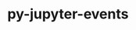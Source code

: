 ---
title: "py-jupyter-events"
layout: cache
categories: [package, develop]
meta: {"compilers": ["gcc@11.4.0", "gcc@9.4.0", "none"], "num_specs": 48, "num_specs_by_stack": {"data-vis-sdk": 8, "e4s": 16, "e4s-neoverse-v2": 16, "e4s-neoverse_v1": 6, "e4s-power": 2, "root": 48}, "oss": ["ubuntu20.04", "ubuntu22.04"], "platforms": ["linux"], "stacks": ["data-vis-sdk", "e4s", "e4s-neoverse-v2", "e4s-neoverse_v1", "e4s-power", "root"], "targets": ["neoverse_v1", "neoverse_v2", "ppc64le", "x86_64_v3"], "versions": ["0.10.0"]}
spec_details: [{"compiler": "none", "hash": "2ntxxi3koec3fn3n3aawpe373lvjjc3e", "os": "ubuntu20.04", "platform": "linux", "size": "-", "stacks": ["data-vis-sdk", "root"], "target": "x86_64_v3", "variants": ["build_system=python_pip"], "versions": ["0.10.0"]}, {"compiler": "none", "hash": "52fvo3vmmvkoqi6d2rx7qffnrlbfn4or", "os": "ubuntu22.04", "platform": "linux", "size": "-", "stacks": ["e4s-neoverse-v2", "root"], "target": "neoverse_v2", "variants": ["build_system=python_pip"], "versions": ["0.10.0"]}, {"compiler": "none", "hash": "5bwjarldyzraey3vxhzx7aps4uoqevp3", "os": "ubuntu22.04", "platform": "linux", "size": "-", "stacks": ["e4s-neoverse-v2", "root"], "target": "neoverse_v2", "variants": ["build_system=python_pip"], "versions": ["0.10.0"]}, {"compiler": "none", "hash": "5sphpfc3fqx4se3ihkuiqvixchfi4fx5", "os": "ubuntu22.04", "platform": "linux", "size": "-", "stacks": ["e4s-neoverse-v2", "root"], "target": "neoverse_v2", "variants": ["build_system=python_pip"], "versions": ["0.10.0"]}, {"compiler": "none", "hash": "7wjrpisg74xjkkyzi2tnqx3s6tf2rqar", "os": "ubuntu22.04", "platform": "linux", "size": "-", "stacks": ["e4s", "root"], "target": "x86_64_v3", "variants": ["build_system=python_pip"], "versions": ["0.10.0"]}, {"compiler": "none", "hash": "a2qncohcjhhcfucksx42fibht3qidetz", "os": "ubuntu22.04", "platform": "linux", "size": "-", "stacks": ["e4s", "root"], "target": "x86_64_v3", "variants": ["build_system=python_pip"], "versions": ["0.10.0"]}, {"compiler": "none", "hash": "a6mu65mkjnafshdst5igzte4bcyjf7ie", "os": "ubuntu22.04", "platform": "linux", "size": "-", "stacks": ["e4s", "root"], "target": "x86_64_v3", "variants": ["build_system=python_pip"], "versions": ["0.10.0"]}, {"compiler": "none", "hash": "asodfofplascjlgya5i3ye2i2az6pthl", "os": "ubuntu20.04", "platform": "linux", "size": "-", "stacks": ["data-vis-sdk", "root"], "target": "x86_64_v3", "variants": ["build_system=python_pip"], "versions": ["0.10.0"]}, {"compiler": "none", "hash": "cht5rimtyjtawe4rki43nqnpakr22bmr", "os": "ubuntu22.04", "platform": "linux", "size": "-", "stacks": ["e4s-neoverse-v2", "root"], "target": "neoverse_v2", "variants": ["build_system=python_pip"], "versions": ["0.10.0"]}, {"compiler": "none", "hash": "djzo2dzgxvyq7xxtxxyylxbaf3abufqr", "os": "ubuntu22.04", "platform": "linux", "size": "-", "stacks": ["e4s", "root"], "target": "x86_64_v3", "variants": ["build_system=python_pip"], "versions": ["0.10.0"]}, {"compiler": "none", "hash": "e3nudbu6665fxawnbmhiw4obe2gtnber", "os": "ubuntu22.04", "platform": "linux", "size": "-", "stacks": ["e4s", "root"], "target": "x86_64_v3", "variants": ["build_system=python_pip"], "versions": ["0.10.0"]}, {"compiler": "gcc@11.4.0", "hash": "effwoek5diutxjlrubycn7lfkkasao3h", "os": "ubuntu22.04", "platform": "linux", "size": "-", "stacks": ["e4s-neoverse_v1", "root"], "target": "neoverse_v1", "variants": ["build_system=python_pip"], "versions": ["0.10.0"]}, {"compiler": "none", "hash": "esoxwqkohvloc2uf4e35vdck5izorbjs", "os": "ubuntu22.04", "platform": "linux", "size": "-", "stacks": ["e4s-neoverse-v2", "root"], "target": "neoverse_v2", "variants": ["build_system=python_pip"], "versions": ["0.10.0"]}, {"compiler": "none", "hash": "eu33jr32bqzc4n54lx6pnekvwn6vkc55", "os": "ubuntu22.04", "platform": "linux", "size": "-", "stacks": ["e4s-neoverse-v2", "root"], "target": "neoverse_v2", "variants": ["build_system=python_pip"], "versions": ["0.10.0"]}, {"compiler": "gcc@11.4.0", "hash": "frsctfmkc2fkvkxqwghp6c7eetbdhguj", "os": "ubuntu22.04", "platform": "linux", "size": "-", "stacks": ["e4s-neoverse_v1", "root"], "target": "neoverse_v1", "variants": ["build_system=python_pip"], "versions": ["0.10.0"]}, {"compiler": "none", "hash": "gmwcj3tfnbr2ohoftnx5qmwsr44dls5t", "os": "ubuntu22.04", "platform": "linux", "size": "-", "stacks": ["e4s", "root"], "target": "x86_64_v3", "variants": ["build_system=python_pip"], "versions": ["0.10.0"]}, {"compiler": "none", "hash": "hjkypxbqhmejt2a4j3qqnbsjoq5iusv5", "os": "ubuntu22.04", "platform": "linux", "size": "-", "stacks": ["e4s-neoverse-v2", "root"], "target": "neoverse_v2", "variants": ["build_system=python_pip"], "versions": ["0.10.0"]}, {"compiler": "none", "hash": "iuy2qk52akydwprhpzxfqibmctuhljam", "os": "ubuntu20.04", "platform": "linux", "size": "-", "stacks": ["data-vis-sdk", "root"], "target": "x86_64_v3", "variants": ["build_system=python_pip"], "versions": ["0.10.0"]}, {"compiler": "none", "hash": "jkhr7mmovjf5g3c3epsakt66hlpfd2ls", "os": "ubuntu20.04", "platform": "linux", "size": "-", "stacks": ["data-vis-sdk", "root"], "target": "x86_64_v3", "variants": ["build_system=python_pip"], "versions": ["0.10.0"]}, {"compiler": "none", "hash": "jsoly6y4jolzmxggd3ph5exnz34p5l6k", "os": "ubuntu22.04", "platform": "linux", "size": "-", "stacks": ["e4s-neoverse-v2", "root"], "target": "neoverse_v2", "variants": ["build_system=python_pip"], "versions": ["0.10.0"]}, {"compiler": "gcc@11.4.0", "hash": "jxe44gxz2h5zefzpwr7fmnbefossjepe", "os": "ubuntu22.04", "platform": "linux", "size": "-", "stacks": ["e4s-neoverse_v1", "root"], "target": "neoverse_v1", "variants": ["build_system=python_pip"], "versions": ["0.10.0"]}, {"compiler": "none", "hash": "kjm5z2e7fdpkq5lvdqqnspf4n532zrpq", "os": "ubuntu22.04", "platform": "linux", "size": "-", "stacks": ["e4s-neoverse-v2", "root"], "target": "neoverse_v2", "variants": ["build_system=python_pip"], "versions": ["0.10.0"]}, {"compiler": "none", "hash": "lcqnsft6r7f57aybg55m7pxendvskdl3", "os": "ubuntu22.04", "platform": "linux", "size": "-", "stacks": ["e4s", "root"], "target": "x86_64_v3", "variants": ["build_system=python_pip"], "versions": ["0.10.0"]}, {"compiler": "none", "hash": "ma5qrzmtiymtzsjdvvl5qy363khn3kp5", "os": "ubuntu22.04", "platform": "linux", "size": "-", "stacks": ["e4s-neoverse-v2", "root"], "target": "neoverse_v2", "variants": ["build_system=python_pip"], "versions": ["0.10.0"]}, {"compiler": "none", "hash": "msbsj3oc34xq6sfr4zncs6hetdszqugd", "os": "ubuntu22.04", "platform": "linux", "size": "-", "stacks": ["e4s-neoverse-v2", "root"], "target": "neoverse_v2", "variants": ["build_system=python_pip"], "versions": ["0.10.0"]}, {"compiler": "none", "hash": "oqye7itmqotuwqmojahhybto4iys6og3", "os": "ubuntu22.04", "platform": "linux", "size": "-", "stacks": ["e4s", "root"], "target": "x86_64_v3", "variants": ["build_system=python_pip"], "versions": ["0.10.0"]}, {"compiler": "none", "hash": "p4iuvgqc5vxwxtloeorh347wbgj3424p", "os": "ubuntu22.04", "platform": "linux", "size": "-", "stacks": ["e4s", "root"], "target": "x86_64_v3", "variants": ["build_system=python_pip"], "versions": ["0.10.0"]}, {"compiler": "none", "hash": "pjsuqr53txxcnativixxbfluccpoc46e", "os": "ubuntu20.04", "platform": "linux", "size": "-", "stacks": ["data-vis-sdk", "root"], "target": "x86_64_v3", "variants": ["build_system=python_pip"], "versions": ["0.10.0"]}, {"compiler": "gcc@9.4.0", "hash": "pp6hshuvfu2nosulttvtcjfl54cq24xl", "os": "ubuntu20.04", "platform": "linux", "size": "-", "stacks": ["e4s-power", "root"], "target": "ppc64le", "variants": ["build_system=python_pip"], "versions": ["0.10.0"]}, {"compiler": "gcc@11.4.0", "hash": "qcvmjeq6l3fqqwsc2dnsq4xjgroz5axq", "os": "ubuntu22.04", "platform": "linux", "size": "-", "stacks": ["e4s-neoverse_v1", "root"], "target": "neoverse_v1", "variants": ["build_system=python_pip"], "versions": ["0.10.0"]}, {"compiler": "none", "hash": "qwl377v7zxamhfout3svwdmdttu37pil", "os": "ubuntu22.04", "platform": "linux", "size": "-", "stacks": ["e4s", "root"], "target": "x86_64_v3", "variants": ["build_system=python_pip"], "versions": ["0.10.0"]}, {"compiler": "gcc@9.4.0", "hash": "rqkmvydzr5an66253a362pw4b35jubm2", "os": "ubuntu20.04", "platform": "linux", "size": "-", "stacks": ["e4s-power", "root"], "target": "ppc64le", "variants": ["build_system=python_pip"], "versions": ["0.10.0"]}, {"compiler": "none", "hash": "rqvrl3yoc7dved5cef7qqgefeen76uy2", "os": "ubuntu22.04", "platform": "linux", "size": "-", "stacks": ["e4s", "root"], "target": "x86_64_v3", "variants": ["build_system=python_pip"], "versions": ["0.10.0"]}, {"compiler": "none", "hash": "sd5xipoki5xl5or36icf2baq4ilumjtk", "os": "ubuntu22.04", "platform": "linux", "size": "-", "stacks": ["e4s-neoverse-v2", "root"], "target": "neoverse_v2", "variants": ["build_system=python_pip"], "versions": ["0.10.0"]}, {"compiler": "none", "hash": "sqlmjr7tpg2lrbxtcu3wg2elexamdd3j", "os": "ubuntu22.04", "platform": "linux", "size": "-", "stacks": ["e4s-neoverse-v2", "root"], "target": "neoverse_v2", "variants": ["build_system=python_pip"], "versions": ["0.10.0"]}, {"compiler": "none", "hash": "szotmcuhta3hymhwbgdhpy5ykib4dyyt", "os": "ubuntu22.04", "platform": "linux", "size": "-", "stacks": ["e4s-neoverse-v2", "root"], "target": "neoverse_v2", "variants": ["build_system=python_pip"], "versions": ["0.10.0"]}, {"compiler": "none", "hash": "tbhib4trhw2mapr5u3dh7au7peljo6ym", "os": "ubuntu20.04", "platform": "linux", "size": "-", "stacks": ["data-vis-sdk", "root"], "target": "x86_64_v3", "variants": ["build_system=python_pip"], "versions": ["0.10.0"]}, {"compiler": "none", "hash": "trg6eooudy3ubdtnwnj73dv3xnpizace", "os": "ubuntu22.04", "platform": "linux", "size": "-", "stacks": ["e4s", "root"], "target": "x86_64_v3", "variants": ["build_system=python_pip"], "versions": ["0.10.0"]}, {"compiler": "none", "hash": "tvrmmujjg7mshmmjzggfbznwd443vgin", "os": "ubuntu20.04", "platform": "linux", "size": "-", "stacks": ["data-vis-sdk", "root"], "target": "x86_64_v3", "variants": ["build_system=python_pip"], "versions": ["0.10.0"]}, {"compiler": "none", "hash": "uj3nkmqdco7z3bl2yupbgo656q4pqgih", "os": "ubuntu22.04", "platform": "linux", "size": "-", "stacks": ["e4s", "root"], "target": "x86_64_v3", "variants": ["build_system=python_pip"], "versions": ["0.10.0"]}, {"compiler": "none", "hash": "uuixqke5ln6woey7njlohbp7vx34gwsr", "os": "ubuntu22.04", "platform": "linux", "size": "-", "stacks": ["e4s", "root"], "target": "x86_64_v3", "variants": ["build_system=python_pip"], "versions": ["0.10.0"]}, {"compiler": "none", "hash": "vdukee7ixyiobp3t42d2d7m4gw3yujn5", "os": "ubuntu20.04", "platform": "linux", "size": "-", "stacks": ["data-vis-sdk", "root"], "target": "x86_64_v3", "variants": ["build_system=python_pip"], "versions": ["0.10.0"]}, {"compiler": "none", "hash": "vu2jilnejq36f2i7rbyxrscv7ppfxpez", "os": "ubuntu22.04", "platform": "linux", "size": "-", "stacks": ["e4s", "root"], "target": "x86_64_v3", "variants": ["build_system=python_pip"], "versions": ["0.10.0"]}, {"compiler": "gcc@11.4.0", "hash": "vzzzlxlinjd3rcqcl7mrzzkedncde56f", "os": "ubuntu22.04", "platform": "linux", "size": "-", "stacks": ["e4s-neoverse_v1", "root"], "target": "neoverse_v1", "variants": ["build_system=python_pip"], "versions": ["0.10.0"]}, {"compiler": "gcc@11.4.0", "hash": "w7goo3xhy2dbvpgnbmmpytptcfybnawc", "os": "ubuntu22.04", "platform": "linux", "size": "-", "stacks": ["e4s-neoverse_v1", "root"], "target": "neoverse_v1", "variants": ["build_system=python_pip"], "versions": ["0.10.0"]}, {"compiler": "none", "hash": "wl2wmovasdnyvw6g65gq55mfzeuikkcs", "os": "ubuntu22.04", "platform": "linux", "size": "-", "stacks": ["e4s-neoverse-v2", "root"], "target": "neoverse_v2", "variants": ["build_system=python_pip"], "versions": ["0.10.0"]}, {"compiler": "none", "hash": "ybonjrpw3ak43ltdxltxo33cckdqropp", "os": "ubuntu22.04", "platform": "linux", "size": "-", "stacks": ["e4s-neoverse-v2", "root"], "target": "neoverse_v2", "variants": ["build_system=python_pip"], "versions": ["0.10.0"]}, {"compiler": "none", "hash": "yktgk5ndprbse3ksn3bhkyvvotm2fo4b", "os": "ubuntu22.04", "platform": "linux", "size": "-", "stacks": ["e4s", "root"], "target": "x86_64_v3", "variants": ["build_system=python_pip"], "versions": ["0.10.0"]}]
---